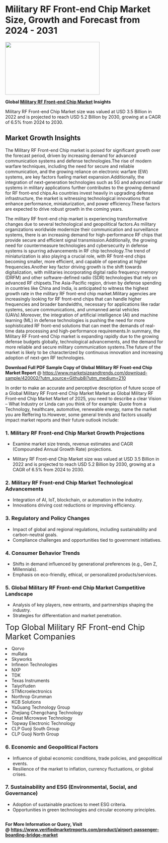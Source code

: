 <H1>Military RF Front-end Chip Market Size, Growth and Forecast from 2024 - 2031</H1><img class="aligncenter size-medium wp-image-584254" src="https://thirdeyenews.in/wp-content/uploads/2024/09/Global-Market-Research-300x168.jpeg" alt="" width="300" height="168" /><p><strong>Global&nbsp;<a href="https://www.marketsizeandtrends.com/download-sample/420002/?utm_source=Github8j?utm_medium=210">Military RF Front-end Chip Market</a> Insights</strong></p><p>Military RF Front-end Chip Market size was valued at USD 3.5 Billion in 2022 and is projected to reach USD 5.2 Billion by 2030, growing at a CAGR of 6.5% from 2024 to 2030.</p><p><h2>Market Growth Insights</h2> <p>The Military RF Front-end Chip market is poised for significant growth over the forecast period, driven by increasing demand for advanced communication systems and defense technologies.The rise of modern warfare techniques, including the need for secure and reliable communication, and the growing reliance on electronic warfare (EW) systems, are key factors fueling market expansion.Additionally, the integration of next-generation technologies such as 5G and advanced radar systems in military applications further contributes to the growing demand for RF front-end chips.As countries invest heavily in upgrading defense infrastructure, the market is witnessing technological innovations that enhance performance, miniaturization, and power efficiency.These factors are expected to drive robust growth in the coming years.</p> <p>The military RF front-end chip market is experiencing transformative changes due to several technological and geopolitical factors.As military organizations worldwide modernize their communication and surveillance systems, there is an increasing demand for high-performance RF chips that provide secure and efficient signal transmission.Additionally, the growing need for countermeasure technologies and cybersecurity in defense systems is spurring advancements in RF chip technology.The trend of miniaturization is also playing a crucial role, with RF front-end chips becoming smaller, more efficient, and capable of operating at higher frequencies.Another key factor driving growth is the shift towards digitalization, with militaries incorporating digital radio frequency memory (DRFM) and other software-defined radio (SDR) technologies that rely on advanced RF chipsets.The Asia-Pacific region, driven by defense spending in countries like China and India, is anticipated to witness the highest growth rate in the military RF front-end chip market.Military agencies are increasingly looking for RF front-end chips that can handle higher frequencies and broader bandwidths, necessary for applications like radar systems, secure communications, and unmanned aerial vehicles (UAVs).Moreover, the integration of artificial intelligence (AI) and machine learning (ML) in defense technologies is pushing the need for more sophisticated RF front-end solutions that can meet the demands of real-time data processing and high-performance requirements.In summary, the Military RF Front-end Chip market is expanding rapidly due to the growing defense budgets globally, technological advancements, and the demand for more reliable and secure military communication systems.The future of the market is likely to be characterized by continuous innovation and increasing adoption of next-gen RF technologies.<p><span class=""><strong>Download Full PDF Sample Copy of Global Military RF Front-end Chip Market Report</strong> @ <a href="https://www.marketsizeandtrends.com/download-sample/420002/?utm_source=Github8j?utm_medium=210" target="_blank">https://www.marketsizeandtrends.com/download-sample/420002/?utm_source=Github8j?utm_medium=210</a></span></p><p>In order to make an accurate and perceptive description of future scope of a Global&nbsp;Military RF Front-end Chip Market Market as Global&nbsp;Military RF Front-end Chip Market Market of 2025, you need to describe a clear Vision &ndash; What Industry or Linda can you think of for example: Quote from a Technology, healthcare, automotive, renewable energy, name the market you are Reffering to.However, some general trends and factors usually impact market reports and their future outlook include:</p><h3>1.&nbsp;<strong>Military RF Front-end Chip Market Growth Projections</strong></h3><ul><li>Examine market size trends, revenue estimates and CAGR (Compounded Annual Growth Rate) projections.</li><li><p>Military RF Front-end Chip Market size was valued at USD 3.5 Billion in 2022 and is projected to reach USD 5.2 Billion by 2030, growing at a CAGR of 6.5% from 2024 to 2030.</p></li></ul><h3>2.&nbsp;<strong>Military RF Front-end Chip Market Technological Advancements</strong></h3><ul><li>Integration of AI, IoT, blockchain, or automation in the industry.</li><li>Innovations driving cost reductions or improving efficiency.</li></ul><h3>3.&nbsp;<strong>Regulatory and Policy Changes</strong></h3><ul><li>Impact of global and regional regulations, including sustainability and carbon-neutral goals.</li><li>Compliance challenges and opportunities tied to government initiatives.</li></ul><h3>4.&nbsp;<strong>Consumer Behavior Trends</strong></h3><ul><li>Shifts in demand influenced by generational preferences (e.g., Gen Z, Millennials).</li><li>Emphasis on eco-friendly, ethical, or personalized products/services.</li></ul><h3>5.&nbsp;<strong>Global Military RF Front-end Chip Market Competitive Landscape</strong></h3><ul><li>Analysis of key players, new entrants, and partnerships shaping the industry.</li><li>Strategies for differentiation and market penetration.</li></ul><p data-pm-slice="1 1 []"><span style="color: inherit; font-family: inherit; font-size: 25px;">Top Global Military RF Front-end Chip Market Companies</span></p><div class="" data-test-id=""><p><li>Qorvo</li><li> muRata</li><li> Skyworks</li><li> Infineon Technologies</li><li> NXP</li><li> TDK</li><li> Texas Instruments</li><li> TaiyoYuden</li><li> STMicroelectronics</li><li> Northrop Grumman</li><li> KCB Solutions</li><li> YaGuang Technology Group</li><li> Zhejiang Chengchang Technology</li><li> Great Microwave Technology</li><li> Topway Electronic Technology</li><li> CLP Guoji South Group</li><li> CLP Guoji North Group</li></p></div><h3>6.&nbsp;<strong>Economic and Geopolitical Factors</strong></h3><ul><li>Influence of global economic conditions, trade policies, and geopolitical events.</li><li>Resilience of the market to inflation, currency fluctuations, or global crises.</li></ul><h3>7.&nbsp;<strong>Sustainability and ESG (Environmental, Social, and Governance)</strong></h3><ul><li>Adoption of sustainable practices to meet ESG criteria.</li><li>Opportunities in green technologies and circular economy principles.</li></ul><h2><strong style="font-size: 14px;">For More Information or Query, Visit @&nbsp;</strong><a style="background-color: #ffffff; font-size: 14px;" href="https://www.marketsizeandtrends.com/report/military-rf-front-end-chip-market/" target="_blank">https://www.verifiedmarketreports.com/product/airport-passenger-boarding-bridge-market</a></h2>